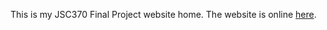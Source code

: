 This is my JSC370 Final Project website home. The website is online [here](https://jessicayanwang.github.io/Airbnb_Analysis/).
